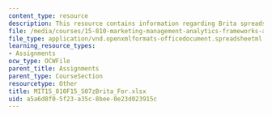 ```yaml
---
content_type: resource
description: This resource contains information regarding Brita spreadsheet.
file: /media/courses/15-810-marketing-management-analytics-frameworks-and-applications-fall-2015/a5a6d8f05f23a35c8bee0e23d023915c_MIT15_810F15_S07zBrita_For.xlsx
file_type: application/vnd.openxmlformats-officedocument.spreadsheetml.sheet
learning_resource_types:
- Assignments
ocw_type: OCWFile
parent_title: Assignments
parent_type: CourseSection
resourcetype: Other
title: MIT15_810F15_S07zBrita_For.xlsx
uid: a5a6d8f0-5f23-a35c-8bee-0e23d023915c
---
```

